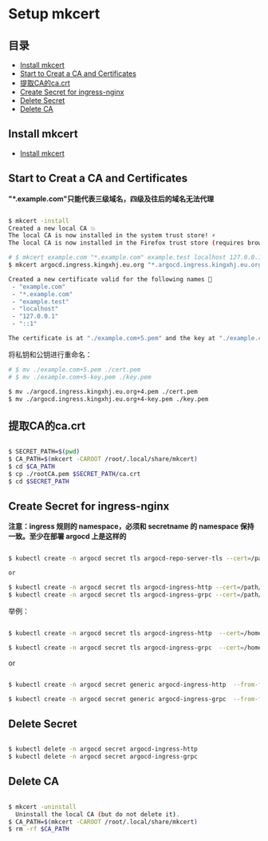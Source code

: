 # Setup mkcert

## 目录
- [Install mkcert](#install-mkcert)
- [Start to Creat a CA and Certificates](#start-to-creat-a-ca-and-certificates)
- [提取CA的ca.crt](#提取ca的cacrt)
- [Create Secret for ingress-nginx](#create-secret-for-ingress-nginx)
- [Delete Secret](#delete-secret)
- [Delete CA](#delete-ca)


## Install mkcert
- [Install mkcert](./script/01-mkcert-install.sh)


## Start to Creat a CA and Certificates

**"*.example.com"只能代表三级域名，四级及往后的域名无法代理**

```bash

$ mkcert -install
Created a new local CA 💥
The local CA is now installed in the system trust store! ⚡️
The local CA is now installed in the Firefox trust store (requires browser restart)! 🦊

# $ mkcert example.com "*.example.com" example.test localhost 127.0.0.1 ::1
$ mkcert argocd.ingress.kingxhj.eu.org "*.argocd.ingress.kingxhj.eu.org"

Created a new certificate valid for the following names 📜
 - "example.com"
 - "*.example.com"
 - "example.test"
 - "localhost"
 - "127.0.0.1"
 - "::1"

The certificate is at "./example.com+5.pem" and the key at "./example.com+5-key.pem" ✅
```

将私钥和公钥进行重命名：

```bash
# $ mv ./example.com+5.pem ./cert.pem
# $ mv ./example.com+5-key.pem ./key.pem

$ mv ./argocd.ingress.kingxhj.eu.org+4.pem ./cert.pem
$ mv ./argocd.ingress.kingxhj.eu.org+4-key.pem ./key.pem
```


## 提取CA的ca.crt

```bash

$ SECRET_PATH=$(pwd)
$ CA_PATH=$(mkcert -CAROOT /root/.local/share/mkcert)
$ cd $CA_PATH
$ cp ./rootCA.pem $SECRET_PATH/ca.crt
$ cd $SECRET_PATH
```



## Create Secret for ingress-nginx

**注意：ingress 规则的 namespace，必须和 secretname 的 namespace 保持一致。至少在部署 argocd 上是这样的**

```bash

$ kubectl create -n argocd secret tls argocd-repo-server-tls --cert=/path/to/cert.pem --key=/path/to/key.pem

or

$ kubectl create -n argocd secret tls argocd-ingress-http --cert=/path/to/cert.pem --key=/path/to/key.pem
$ kubectl create -n argocd secret tls argocd-ingress-grpc --cert=/path/to/cert.pem --key=/path/to/key.pem
```

举例：
```bash

$ kubectl create -n argocd secret tls argocd-ingress-http  --cert=/home/ubuntu/Kubernetes/Ingress-Nginx/ArgoCD-Ingress-Nginx-Secret/argocd.ingress.kingxhj.eu.org+4.pem --key=/home/ubuntu/Kubernetes/Ingress-Nginx/ArgoCD-Ingress-Nginx-Secret/argocd.ingress.kingxhj.eu.org+4-key.pem

$ kubectl create -n argocd secret tls argocd-ingress-grpc  --cert=/home/ubuntu/Kubernetes/Ingress-Nginx/ArgoCD-Ingress-Nginx-Secret/argocd.ingress.kingxhj.eu.org+4.pem --key=/home/ubuntu/Kubernetes/Ingress-Nginx/ArgoCD-Ingress-Nginx-Secret/argocd.ingress.kingxhj.eu.org+4-key.pem
```

or

```bash

$ kubectl create -n argocd secret generic argocd-ingress-http  --from-file=/home/ubuntu/Kubernetes/Ingress-Nginx/ArgoCD-Ingress-Nginx-Secret/cert.pem --from-file=/home/ubuntu/Kubernetes/Ingress-Nginx/ArgoCD-Ingress-Nginx-Secret/key.pem --from-file=/home/ubuntu/Kubernetes/Ingress-Nginx/ArgoCD-Ingress-Nginx-Secret/ca.crt

$ kubectl create -n argocd secret generic argocd-ingress-grpc  --from-file=/home/ubuntu/Kubernetes/Ingress-Nginx/ArgoCD-Ingress-Nginx-Secret/cert.pem --from-file=/home/ubuntu/Kubernetes/Ingress-Nginx/ArgoCD-Ingress-Nginx-Secret/key.pem --from-file=/home/ubuntu/Kubernetes/Ingress-Nginx/ArgoCD-Ingress-Nginx-Secret/ca.crt
```


## Delete Secret

```bash

$ kubectl delete -n argocd secret argocd-ingress-http
$ kubectl delete -n argocd secret argocd-ingress-grpc
```


## Delete CA
```bash

$ mkcert -uninstall
  Uninstall the local CA (but do not delete it).
$ CA_PATH=$(mkcert -CAROOT /root/.local/share/mkcert)
$ rm -rf $CA_PATH
```
